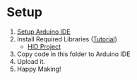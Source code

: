 # Setup

1. [Setup Arduino IDE](https://learn.adafruit.com/introducing-itsy-bitsy-m0/setup)
2. Install Required Libraries ([Tutorial](https://www.arduino.cc/en/guide/libraries))
    - [HID Project](https://github.com/NicoHood/HID)
3. Copy code in this folder to Arduino IDE
4. Upload it.
5. Happy Making!